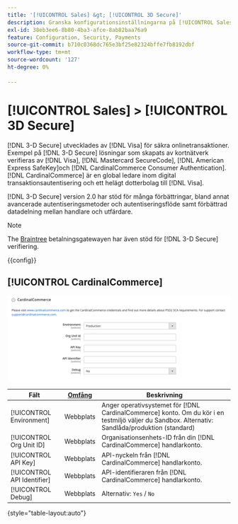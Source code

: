 ```yaml
---
title: '[!UICONTROL Sales] &gt; [!UICONTROL 3D Secure]'
description: Granska konfigurationsinställningarna på [!UICONTROL Sales] &gt; [!UICONTROL 3D Secure] sidan för Commerce Admin.
exl-id: 38eb3ee6-8b80-4ba3-afce-8ab82baa76a9
feature: Configuration, Security, Payments
source-git-commit: b710c0368dc765e3bf25e82324bffe7fb8192dbf
workflow-type: tm+mt
source-wordcount: '127'
ht-degree: 0%

---
```


# [!UICONTROL Sales] > [!UICONTROL 3D Secure]

[!DNL 3-D Secure] utvecklades av [!DNL Visa] för säkra onlinetransaktioner. Exempel på [!DNL 3-D Secure] lösningar som skapats av kortnätverk verifieras av [!DNL Visa], [!DNL Mastercard SecureCode], [!DNL American Express SafeKey]och [!DNL CardinalCommerce Consumer Authentication]. [!DNL CardinalCommerce] är en global ledare inom digital transaktionsautentisering och ett helägt dotterbolag till [!DNL Visa].

[!DNL 3-D Secure] version 2.0 har stöd för många förbättringar, bland annat avancerade autentiseringsmetoder och autentiseringsflöde samt förbättrad datadelning mellan handlare och utfärdare.

>[!NOTE]
>
>The [Braintree](../../stores-purchase/braintree.md) betalningsgatewayen har även stöd för [!DNL 3-D Secure] verifiering.

{{config}}

## [!UICONTROL CardinalCommerce]

![CardinalCommerce](./assets/3d-secure-cardinalcommerce.png)<!-- zoom -->

| Fält | [Omfång](../../getting-started/websites-stores-views.md#scope-settings) | Beskrivning |
|--- |--- |--- |
| [!UICONTROL Environment] | Webbplats | Anger operativsystemet för [!DNL CardinalCommerce] konto. Om du kör i en testmiljö väljer du Sandbox. Alternativ: Sandlåda/produktion (standard) |
| [!UICONTROL Org Unit ID] | Webbplats | Organisationsenhets-ID från din [!DNL CardinalCommerce] handlarkonto. |
| [!UICONTROL API Key] | Webbplats | API-nyckeln från [!DNL CardinalCommerce] handlarkonto. |
| [!UICONTROL API Identifier] | Webbplats | API-identifieraren från [!DNL CardinalCommerce] handlarkonto. |
| [!UICONTROL Debug] | Webbplats | Alternativ: `Yes` / `No` |

{style="table-layout:auto"}
